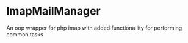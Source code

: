 # ImapMailManager

An oop wrapper for php imap with added functionaility for performing common tasks


